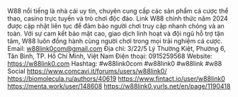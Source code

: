 W88 nổi tiếng là nhà cái uy tín, chuyên cung cấp các sản phẩm cá cược thể thao, casino trực tuyến và trò chơi độc đáo. Link W88 chính thức năm 2024 được cập nhật liên tục để đảm bảo người chơi truy cập nhanh chóng và an toàn. Với sự cam kết bảo mật cao, giao dịch linh hoạt và đội ngũ hỗ trợ tận tâm, W88 luôn đồng hành cùng người chơi trong mọi trải nghiệm cá cược.
Email: w88link0com@gmail.com
Địa chỉ: 3/22/5 Lý Thường Kiệt, Phường 6, Tân Bình, TP. Hồ Chí Minh, Việt Nam
Điện thoại: 0915259568
Website: https://w88link0.com
Hashtag: #w88link0com #w88link0 #w88link #w88
Social
https://www.comcavi.it/forums/users/w88link0/
https://biomolecula.ru/authors/40619
https://www.fintact.io/user/w88link0
https://menta.work/user/148608
https://w88link0.yurls.net/en/page/1190418
